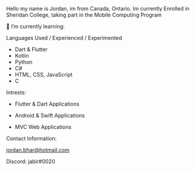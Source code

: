 Hello my name is Jordan, im from Canada, Ontario. Im currently Enrolled in 
Sheridan College, taking part in the Mobile Computing Program


🌱 I’m currently learning:


Languages Used / Experienced / Experimented

- Dart & Flutter
- Kotlin
- Python
- C#
- HTML, CSS, JavaScript
- C

Intrests:

- Flutter & Dart Applications
  
- Android & Swift Applications

- MVC Web Applications

Contact Information:

jordan.bhar@hotmail.com

Discord: jabir#0020

<!---
JordanBhar/JordanBhar is a ✨ special ✨ repository because its `README.md` (this file) appears on your GitHub profile.
You can click the Preview link to take a look at your changes.
--->
